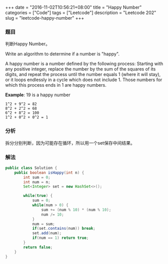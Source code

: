 +++
date = "2016-11-02T10:56:21+08:00"
title = "Happy Number"
categories = ["Code"]
tags = ["Leetcode"]
description = "Leetcode 202"
slug = "leetcode-happy-number"
+++

### 题目

判断Happy Number。

Write an algorithm to determine if a number is "happy".

A happy number is a number defined by the following process: Starting with any positive integer, replace the number by the sum of the squares of its digits, and repeat the process until the number equals 1 (where it will stay), or it loops endlessly in a cycle which does not include 1. Those numbers for which this process ends in 1 are happy numbers.

__Example__: 19 is a happy number

```console
1^2 + 9^2 = 82
8^2 + 2^2 = 68
6^2 + 8^2 = 100
1^2 + 0^2 + 0^2 = 1
```

### 分析

拆分分别判断，因为可能存在循环，所以用一个set保存中间结果。

### 解法

```java
public class Solution {
    public boolean isHappy(int n) {
        int sum = 0;
        int num = n;
        Set<Integer> set = new HashSet<>();

        while(true) {
            sum = 0;
            while(num > 0) {
                sum += (num % 10) * (num % 10);
                num /= 10;
            }
            num = sum;
            if(set.contains(num)) break;
            set.add(num);
            if(num == 1) return true;
        }
        return false;
    }
}
```